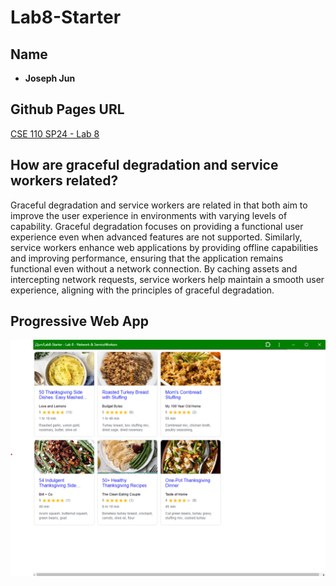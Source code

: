 # Lab8-Starter

## Name

- **Joseph Jun**

## Github Pages URL

[CSE 110 SP24 - Lab 8](https://j2jun.github.io/lab8-starter/)

## How are graceful degradation and service workers related?

Graceful degradation and service workers are related in that both aim to improve the user experience in environments with varying levels of capability. Graceful degradation focuses on providing a functional user experience even when advanced features are not supported. Similarly, service workers enhance web applications by providing offline capabilities and improving performance, ensuring that the application remains functional even without a network connection. By caching assets and intercepting network requests, service workers help maintain a smooth user experience, aligning with the principles of graceful degradation.

## Progressive Web App

![pwa.png](./pwa.png)